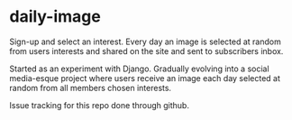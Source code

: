 # daily-image

Sign-up and select an interest. Every day an image is selected at random from users interests and shared on the site and sent to subscribers inbox.

Started as an experiment with Django. Gradually evolving into a social media-esque project where users receive an image each day selected at random from all members chosen interests. 

Issue tracking for this repo done through github.
